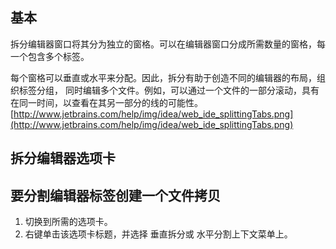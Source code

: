 ## 基本
拆分编辑器窗口将其分为独立的窗格。可以在编辑器窗口分成所需数量的窗格，每一个包含多个标签。

每个窗格可以垂直或水平来分配。因此，拆分有助于创造不同的编辑器的布局，组织标签分组， 同时编辑多个文件。例如，可以通过一个文件的一部分滚动，具有在同一时间，以查看在其另一部分的线的可能性。
[http://www.jetbrains.com/help/img/idea/web_ide_splittingTabs.png](http://www.jetbrains.com/help/img/idea/web_ide_splittingTabs.png)
## 拆分编辑器选项卡
## 要分割编辑器标签创建一个文件拷贝

1. 切换到所需的选项卡。
2. 右键单击该选项卡标题，并选择 垂直拆分或 水平分割上下文菜单上。